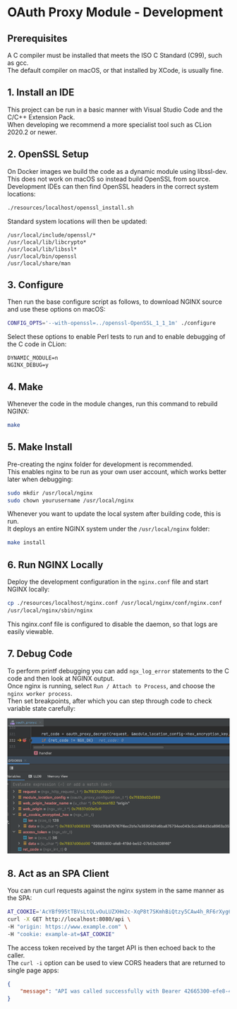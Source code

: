 # OAuth Proxy Module - Development

## Prerequisites

A C compiler must be installed that meets the ISO C Standard (C99), such as gcc.\
The default compiler on macOS, or that installed by XCode, is usually fine.

## 1. Install an IDE

This project can be run in a basic manner with Visual Studio Code and the C/C++ Extension Pack.\
When developing we recommend a more specialist tool such as CLion 2020.2 or newer.

## 2. OpenSSL Setup

On Docker images we build the code as a dynamic module using libssl-dev.\
This does not work on macOS so instead build OpenSSL from source.\
Development IDEs can then find OpenSSL headers in the correct system locations: 

```bash
./resources/localhost/openssl_install.sh
```

Standard system locations will then be updated:

```text
/usr/local/include/openssl/*
/usr/local/lib/libcrypto*
/usr/local/lib/libssl*
/usr/local/bin/openssl
/usr/local/share/man
```

## 3. Configure

Then run the base configure script as follows, to download NGINX source and use these options on macOS:

```bash
CONFIG_OPTS='--with-openssl=../openssl-OpenSSL_1_1_1m' ./configure
```

Select these options to enable Perl tests to run and to enable debugging of the C code in CLion:

```text
DYNAMIC_MODULE=n
NGINX_DEBUG=y
```

## 4. Make

Whenever the code in the module changes, run this command to rebuild NGINX:

```bash
make
```

## 5. Make Install

Pre-creating the nginx folder for development is recommended.\
This enables nginx to be run as your own user account, which works better later when debugging:

```bash
sudo mkdir /usr/local/nginx
sudo chown yourusername /usr/local/nginx
```

Whenever you want to update the local system after building code, this is run.\
It deploys an entire NGINX system under the `/usr/local/nginx` folder:

```bash
make install
```

## 6. Run NGINX Locally

Deploy the development configuration in the `nginx.conf` file and start NGINX locally:

```bash
cp ./resources/localhost/nginx.conf /usr/local/nginx/conf/nginx.conf
/usr/local/nginx/sbin/nginx
```

This nginx.conf file is configured to disable the daemon, so that logs are easily viewable.

## 7. Debug Code

To perform printf debugging you can add `ngx_log_error` statements to the C code and then look at NGINX output.\
Once nginx is running, select  `Run / Attach to Process`, and choose the `nginx worker process`.\
Then set breakpoints, after which you can step through code to check variable state carefully:

![Debugger](debugging.png)

## 8. Act as an SPA Client

You can run curl requests against the nginx system in the same manner as the SPA:

```bash
AT_COOKIE='AcYBf995tTBVsLtQLvOuLUZXHm2c-XqP8t7SKmhBiQtzy5CAw4h_RF6rXyg6kHrvhb8x4WaLQC6h3mw6a3O3Q9A'
curl -X GET http://localhost:8080/api \
-H "origin: https://www.example.com" \
-H "cookie: example-at=$AT_COOKIE"
```

The access token received by the target API is then echoed back to the caller.\
The `curl -i` option can be used to view CORS headers that are returned to single page apps:

```json
{
    "message": "API was called successfully with Bearer 42665300-efe8-419d-be52-07b53e208f46"
}
```
